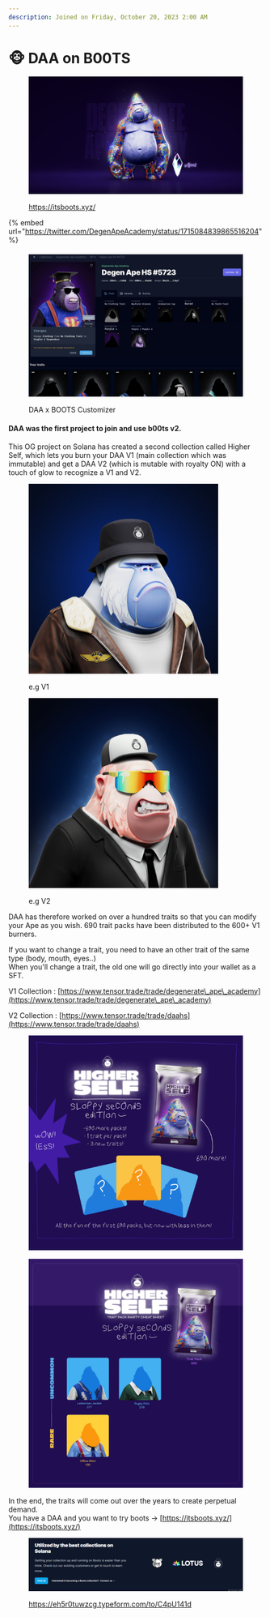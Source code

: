 ```yaml
---
description: Joined on Friday, October 20, 2023 2:00 AM
---
```


# 🐵 DAA on B00TS

<figure><img src="../../.gitbook/assets/image (1) (1).png" alt=""><figcaption><p><a href="https://itsboots.xyz/">https://itsboots.xyz/</a></p></figcaption></figure>

{% embed url="https://twitter.com/DegenApeAcademy/status/1715084839865516204" %}

####

<figure><img src="../../.gitbook/assets/DAA_customizer.JPG" alt=""><figcaption><p>DAA x BOOTS Customizer</p></figcaption></figure>

#### DAA was the first project to join and use b00ts v2.

This OG project on Solana has created a second collection called Higher Self, which lets you burn your DAA V1 (main collection which was immutable) and get a DAA V2 (which is mutable with royalty ON) with a touch of glow to recognize a V1 and V2.



<div align="left">

<figure><img src="../../.gitbook/assets/image (1) (1) (1).png" alt="" width="375"><figcaption><p>e.g  V1</p></figcaption></figure>

 

<figure><img src="../../.gitbook/assets/image (2) (1).png" alt="" width="375"><figcaption><p>e.g V2</p></figcaption></figure>

</div>

DAA has therefore worked on over a hundred traits so that you can modify your Ape as you wish. 690 trait packs have been distributed to the 600+ V1 burners.

If you want to change a trait, you need to have an other trait of the same type (body, mouth, eyes..)\
When you'll change a trait, the old one will go directly into your wallet as a SFT.



V1 Collection : [https://www.tensor.trade/trade/degenerate\_ape\_academy](https://www.tensor.trade/trade/degenerate\_ape\_academy)

V2 Collection : [https://www.tensor.trade/trade/daahs](https://www.tensor.trade/trade/daahs)

<figure><img src="../../.gitbook/assets/image (4) (1).png" alt=""><figcaption></figcaption></figure>

<figure><img src="../../.gitbook/assets/daa_boots_traits.png" alt="" width="563"><figcaption></figcaption></figure>

In the end, the traits will come out over the years to create perpetual demand.\
You have a DAA and you want to try boots -> [https://itsboots.xyz/](https://itsboots.xyz/)



<figure><img src="../../.gitbook/assets/image (4).png" alt=""><figcaption><p><a href="https://eh5r0tuwzcg.typeform.com/to/C4pU141d">https://eh5r0tuwzcg.typeform.com/to/C4pU141d</a></p></figcaption></figure>
